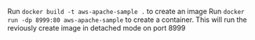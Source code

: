 Run `docker build -t aws-apache-sample .` to create an image
Run `docker run -dp 8999:80 aws-apache-sample` to create a container. This will run the reviously create image in detached mode on port 8999 

